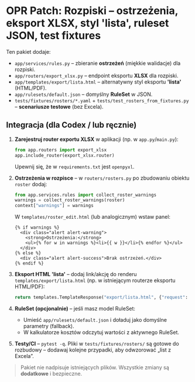 
# OPR Patch: Rozpiski – ostrzeżenia, eksport XLSX, styl 'lista', ruleset JSON, test fixtures

Ten pakiet dodaje:
- `app/services/rules.py` – zbieranie **ostrzeżeń** (miękkie walidacje) dla rozpiski.
- `app/routers/export_xlsx.py` – endpoint eksportu **XLSX** dla rozpiski.
- `app/templates/export/lista.html` – alternatywny styl eksportu **'lista'** (HTML/PDF).
- `app/rulesets/default.json` – domyślny **RuleSet** w JSON.
- `tests/fixtures/rosters/*.yaml` + `tests/test_rosters_from_fixtures.py` – **scenariusze testowe** (bez Excela).

## Integracja (dla Codex / lub ręcznie)

1. **Zarejestruj router exportu XLSX** w aplikacji (np. w `app.py`/`main.py`):
   ```python
   from app.routers import export_xlsx
   app.include_router(export_xlsx.router)
   ```
   Upewnij się, że w `requirements.txt` jest `openpyxl`.

2. **Ostrzeżenia w rozpisce** – w `routers/rosters.py` po zbudowaniu obiektu `roster` dodaj:
   ```python
   from app.services.rules import collect_roster_warnings
   warnings = collect_roster_warnings(roster)
   context["warnings"] = warnings
   ```
   W `templates/roster_edit.html` (lub analogicznym) wstaw panel:
   ```jinja2
   {% if warnings %}
     <div class="alert alert-warning">
       <strong>Ostrzeżenia:</strong>
       <ul>{% for w in warnings %}<li>{{ w }}</li>{% endfor %}</ul>
     </div>
   {% else %}
     <div class="alert alert-success">Brak ostrzeżeń.</div>
   {% endif %}
   ```

3. **Eksport HTML 'lista'** – dodaj link/akcję do renderu `templates/export/lista.html`
   (np. w istniejącym routerze eksportu HTML/PDF):
   ```python
   return templates.TemplateResponse("export/lista.html", {"request": request, "roster": roster})
   ```

4. **RuleSet (opcjonalnie)** – jeśli masz model RuleSet:
   - Umieść `app/rulesets/default.json` i doładuj jako domyślne parametry (fallback).
   - W kalkulatorze kosztów odczytuj wartości z aktywnego RuleSet.

5. **Testy/CI** – `pytest -q`. Pliki w `tests/fixtures/rosters/` są gotowe
   do rozbudowy – dodawaj kolejne przypadki, aby odwzorować „list z Excela”.

> Pakiet nie nadpisuje istniejących plików. Wszystkie zmiany są **dodatkowe** i bezpieczne.
